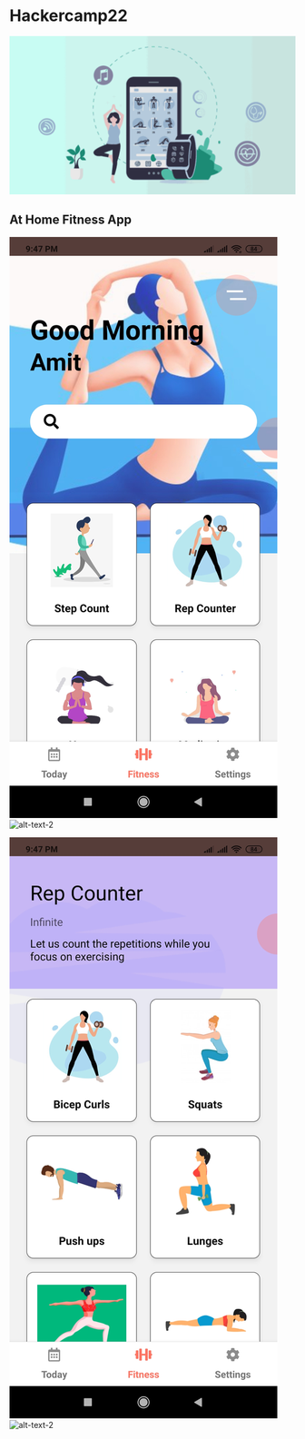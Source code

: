 # Hackercamp22

![App UI](app/assets/images/app.png)

## At Home Fitness App

![alt-text-1](app/assets/images/ss1.jpg 'Home Screen') ![alt-text-2](pp/assets/images/ss2.jpg 'Home Screen')

![alt-text-1](app/assets/images/ss3.jpg 'Rep Counter') ![alt-text-2](pp/assets/images/ss4.jpg 'Pedometer with Calorie Count')
